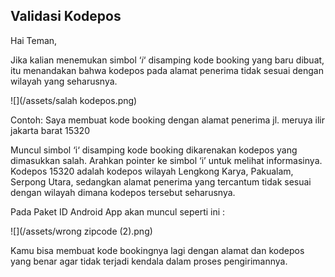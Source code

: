 ## Validasi Kodepos

Hai Teman,

Jika kalian menemukan simbol ‘_i_‘ disamping kode booking yang baru dibuat, itu menandakan bahwa kodepos pada alamat penerima tidak sesuai dengan wilayah yang seharusnya.

![](/assets/salah kodepos.png)

Contoh: Saya membuat kode booking dengan alamat penerima jl. meruya ilir jakarta barat 15320

Muncul simbol ‘i‘ disamping kode booking dikarenakan kodepos yang dimasukkan salah. Arahkan pointer ke simbol ‘i’ untuk melihat informasinya. Kodepos 15320 adalah kodepos wilayah Lengkong Karya, Pakualam, Serpong Utara, sedangkan alamat penerima yang tercantum tidak sesuai dengan wilayah dimana kodepos tersebut seharusnya.

Pada Paket ID Android App akan muncul seperti ini :

![](/assets/wrong zipcode (2).png)

Kamu bisa membuat kode bookingnya lagi dengan alamat dan kodepos yang benar agar tidak terjadi kendala dalam proses pengirimannya.

